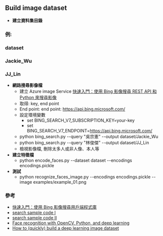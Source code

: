 ## Build image dataset
* **建立資料集目錄**
### 例:
###   dataset
###     Jackie_Wu
###     JJ_Lin
* **網路搜尋影像檔**
    * 建立 Azure image Service [快速入門：使用 Bing 影像搜尋 REST API 和 Python 來搜尋影像](https://docs.microsoft.com/zh-tw/azure/cognitive-services/bing-image-search/quickstarts/python)
    * 取得: key, end point
    * End point: end point:
https://api.bing.microsoft.com/
    * 設定環境變數
         * set BING_SEARCH_V7_SUBSCRIPTION_KEY=your-key
         * set BING_SEARCH_V7_ENDPOINT=https://api.bing.microsoft.com/
    * python bing_search.py --query "吳宗憲" --output dataset/Jackie_Wu
    * python bing_search.py --query "林俊傑" --output dataset/JJ_Lin
    * 檢視影像檔, 刪除太多人或非人像、本人等
* **建立特徵檔**
    * python encode_faces.py --dataset dataset --encodings encodings.pickle
* **測試**
    * python recognize_faces_image.py --encodings encodings.pickle --image examples/example_01.png
### 參考
* [快速入門：使用 Bing 影像搜尋用戶端程式庫](https://docs.microsoft.com/zh-tw/azure/cognitive-services/bing-image-search/quickstarts/client-libraries?tabs=visualstudio&pivots=programming-language-csharp)
* [search sample code I](https://github.com/nikitaa30/Face-Recognition)
* [search sample code II](https://github.com/Azure-Samples/cognitive-services-python-sdk-samples/tree/master/samples/search)
* [Face recognition with OpenCV, Python, and deep learning](https://www.pyimagesearch.com/2018/06/18/face-recognition-with-opencv-python-and-deep-learning/)
* [How to (quickly) build a deep learning image dataset](https://www.pyimagesearch.com/2018/04/09/how-to-quickly-build-a-deep-learning-image-dataset/)
